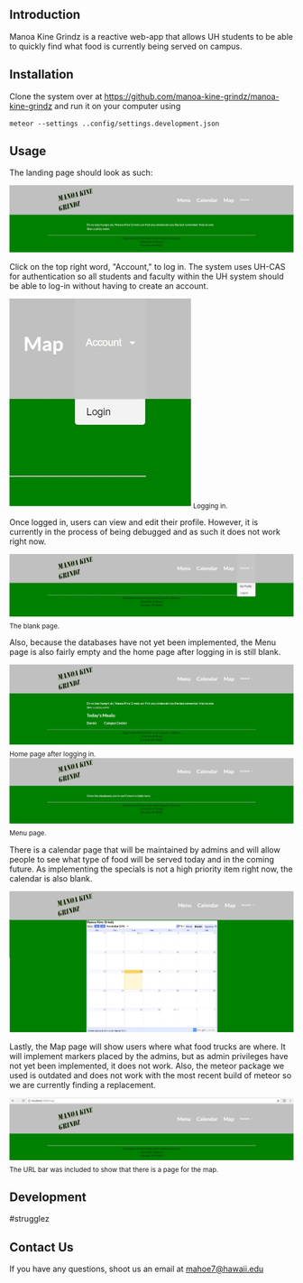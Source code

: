 ## Introduction
Manoa Kine Grindz is a reactive web-app that allows UH students to be able to quickly find what food is currently being served on campus.
## Installation
Clone the system over at https://github.com/manoa-kine-grindz/manoa-kine-grindz and run it on your computer using

```
meteor --settings ..config/settings.development.json
```

## Usage
The landing page should look as such:

![](./images/landing1.jpg)

Click on the top right word, "Account," to log in. The system uses UH-CAS for authentication so all students and faculty within the UH system should be able to log-in without having to create an account.

![](./images/logging.jpg)
<sub>Logging in.</sub>

Once logged in, users can view and edit their profile. However, it is currently in the process of being debugged and as such it does not work right now.

![](./images/profile.jpg)
<sub>The blank page.</sub>

Also, because the databases have not yet been implemented, the Menu page is also fairly empty and the home page after logging in is still blank.

![](./images/landing2.jpg)
<sub>Home page after logging in.</sub>
<br>
![](./images/menu.jpg)
<sub>Menu page.</sub>

There is a calendar page that will be maintained by admins and will allow people to see what type of food will be served today and in the coming future. As implementing the specials is not a high priority item right now, the calendar is also blank.

![](./images/calendar.jpg)

Lastly, the Map page will show users where what food trucks are where. It will implement markers placed by the admins, but as admin privileges have not yet been implemented, it does not work. Also, the meteor package we used is outdated and does not work with the most recent build of meteor so we are currently finding a replacement.

![](./images/map.jpg)
<sub>The URL bar was included to show that there is a page for the map.</sub>

## Development
#strugglez

## Contact Us
If you have any questions, shoot us an email at mahoe7@hawaii.edu
